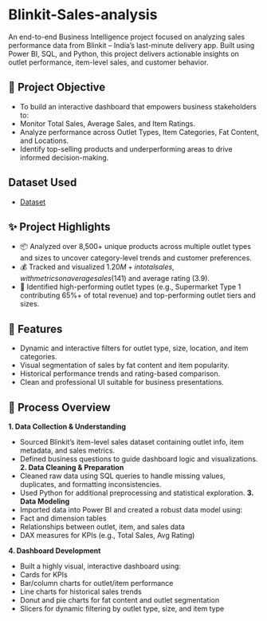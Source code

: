 # Blinkit-Sales-analysis
An end-to-end Business Intelligence project focused on analyzing sales performance data from Blinkit – India’s last-minute delivery app. Built using Power BI, SQL, and Python, this project delivers actionable insights on outlet performance, item-level sales, and customer behavior.

## 🧠 Project Objective
- To build an interactive dashboard that empowers business stakeholders to:
- Monitor Total Sales, Average Sales, and Item Ratings.
- Analyze performance across Outlet Types, Item Categories, Fat Content, and Locations.
- Identify top-selling products and underperforming areas to drive informed decision-making.

## Dataset Used
- <a href="https://github.com/shivanshi89/Blinkit-analysis/blob/main/BlinkIT%20Grocery%20Data%20excel.xlsx">Dataset</a>

## ✨ Project Highlights
- 📦 Analyzed over 8,500+ unique products across multiple outlet types and sizes to uncover category-level trends and customer preferences.
- 💰 Tracked and visualized $1.20M+ in total sales, with metrics on average sales ($141) and average rating (3.9).
- 🏪 Identified high-performing outlet types (e.g., Supermarket Type 1 contributing 65%+ of total revenue) and top-performing outlet tiers and sizes.

## 📌 Features
- Dynamic and interactive filters for outlet type, size, location, and item categories.
- Visual segmentation of sales by fat content and item popularity.
- Historical performance trends and rating-based comparison.
- Clean and professional UI suitable for business presentations.

## 🔧 Process Overview
**1. Data Collection & Understanding**
- Sourced Blinkit’s item-level sales dataset containing outlet info, item metadata, and sales metrics.
- Defined business questions to guide dashboard logic and visualizations.
**2. Data Cleaning & Preparation**
- Cleaned raw data using SQL queries to handle missing values, duplicates, and formatting inconsistencies.
- Used Python for additional preprocessing and statistical exploration.
**3. Data Modeling**
- Imported data into Power BI and created a robust data model using:
- Fact and dimension tables
- Relationships between outlet, item, and sales data
- DAX measures for KPIs (e.g., Total Sales, Avg Rating)

**4. Dashboard Development**
- Built a highly visual, interactive dashboard using:
- Cards for KPIs
- Bar/column charts for outlet/item performance
- Line charts for historical sales trends
- Donut and pie charts for fat content and outlet segmentation
- Slicers for dynamic filtering by outlet type, size, and item type
